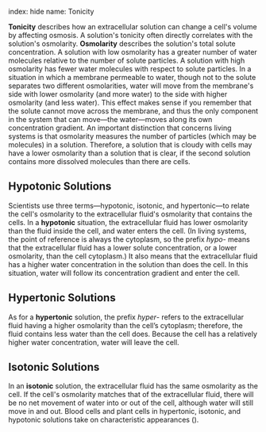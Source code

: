 index: hide
name: Tonicity

 **Tonicity** describes how an extracellular solution can change a cell's volume by affecting osmosis. A solution's tonicity often directly correlates with the solution's osmolarity.  **Osmolarity** describes the solution's total solute concentration. A solution with low osmolarity has a greater number of water molecules relative to the number of solute particles. A solution with high osmolarity has fewer water molecules with respect to solute particles. In a situation in which a membrane permeable to water, though not to the solute separates two different osmolarities, water will move from the membrane's side with lower osmolarity (and more water) to the side with higher osmolarity (and less water). This effect makes sense if you remember that the solute cannot move across the membrane, and thus the only component in the system that can move—the water—moves along its own concentration gradient. An important distinction that concerns living systems is that osmolarity measures the number of particles (which may be molecules) in a solution. Therefore, a solution that is cloudy with cells may have a lower osmolarity than a solution that is clear, if the second solution contains more dissolved molecules than there are cells.

## Hypotonic Solutions

Scientists use three terms—hypotonic, isotonic, and hypertonic—to relate the cell's osmolarity to the extracellular fluid's osmolarity that contains the cells. In a  **hypotonic** situation, the extracellular fluid has lower osmolarity than the fluid inside the cell, and water enters the cell. (In living systems, the point of reference is always the cytoplasm, so the prefix  *hypo*- means that the extracellular fluid has a lower solute concentration, or a lower osmolarity, than the cell cytoplasm.) It also means that the extracellular fluid has a higher water concentration in the solution than does the cell. In this situation, water will follow its concentration gradient and enter the cell.

## Hypertonic Solutions

As for a  **hypertonic** solution, the prefix  *hyper*- refers to the extracellular fluid having a higher osmolarity than the cell’s cytoplasm; therefore, the fluid contains less water than the cell does. Because the cell has a relatively higher water concentration, water will leave the cell.

## Isotonic Solutions

In an  **isotonic** solution, the extracellular fluid has the same osmolarity as the cell. If the cell's osmolarity matches that of the extracellular fluid, there will be no net movement of water into or out of the cell, although water will still move in and out. Blood cells and plant cells in hypertonic, isotonic, and hypotonic solutions take on characteristic appearances ().
